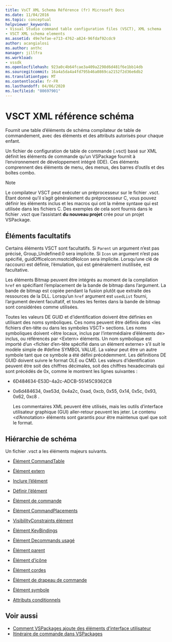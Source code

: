 ```yaml
---
title: VsCT XML Schema Référence (fr) Microsoft Docs
ms.date: 11/04/2016
ms.topic: conceptual
helpviewer_keywords:
- Visual Studio command table configuration files (VSCT), XML schema
- VSCT XML schema elements
ms.assetid: 49e7efae-e713-4762-a824-96fdaf92cdc9
author: acangialosi
ms.author: anthc
manager: jillfra
ms.workload:
- vssdk
ms.openlocfilehash: 923a0c4b64fcae3a409a2298d6d481f6e1bb14db
ms.sourcegitcommit: 16a4a5da4a4fd795b46a0869ca2152f2d36e6db2
ms.translationtype: MT
ms.contentlocale: fr-FR
ms.lasthandoff: 04/06/2020
ms.locfileid: "80697901"
---
```

# <a name="vsct-xml-schema-reference"></a>VSCT XML référence schéma
Fournit une table d’éléments de schéma compilateur de table de commandement, avec des éléments et des attributs autorisés pour chaque enfant.

 Un fichier de configuration de table de commande (.vsct) basé sur XML définit les éléments de commande qu’un VSPackage fournit à l’environnement de développement intégré (IDE). Ces éléments comprennent des éléments de menu, des menus, des barres d’outils et des boîtes combo.

> [!NOTE]
> Le compilateur VSCT peut exécuter un préprocesseur sur le fichier .vsct. Étant donné qu’il s’agit généralement du préprocesseur C, vous pouvez définir les éléments inclus et les macros qui ont la même syntaxe qui est utilisée dans les fichiers C. Des exemples de cela sont fournis dans le fichier .vsct que l’assistant **du nouveau projet** crée pour un projet VSPackage.

## <a name="optional-elements"></a>Éléments facultatifs
 Certains éléments VSCT sont facultatifs. Si `Parent` un argument n’est pas précisé, Group_Undefined:0 sera implicite. Si `Icon` un argument n’est pas spécifié, guidOfficeIcon:msotcidNoIcon sera implicite. Lorsqu’une clé de raccourci est définie, l’émulation, qui est généralement inutilisée, est facultative.

 Les éléments Bitmap peuvent être intégrés au moment de la compilation `href` en spécifiant l’emplacement de la bande de bitmap dans l’argument. La bande de bitmap est copiée pendant la fusion plutôt que extraite des ressources de la DLL. Lorsqu’un `href` argument est `usedList` fourni, l’argument devient facultatif, et toutes les fentes dans la bande de bitmap sont considérées comme utilisées.

 Toutes les valeurs DE GUID et d’identification doivent être définies en utilisant des noms symboliques. Ces noms peuvent être définis dans \<les fichiers d’en-tête ou dans les symboles VSCT> sections. Les noms symboliques doivent \<être locaux, inclus par l’intermédiaire d’éléments de> inclus, ou référencés par \<Extern> éléments. Un nom symbolique est importé d’un \<fichier d’en-tête spécifié dans un élément externe> s’il suit le modèle simple de #define SYMBOL VALUE. La valeur peut être un autre symbole tant que ce symbole a été défini précédemment. Les définitions DE GUID doivent suivre le format OLE ou CMD. Les valeurs d’identification peuvent être soit des chiffres décimales, soit des chiffres hexadecimals qui sont précédés de 0x, comme le montrent les lignes suivantes :

- 6D484634-E53D-4a2c-ADCB-55145C9362C8

- 0x6d484634, 0xe53d, 0x4a2c, 0xad, 0xcb, 0x55, 0x14, 0x5c, 0x93, 0x62, 0xc8 .

  Les commentaires XML peuvent être utilisés, mais les outils d’interface utilisateur graphique (GUI) aller-retour peuvent les jeter. Le contenu \<d’Annotation> éléments sont garantis pour être maintenus quel que soit le format.

## <a name="schema-hierarchy"></a>Hiérarchie de schéma
 Un fichier .vsct a les éléments majeurs suivants.

- [Élément CommandTable](../extensibility/commandtable-element.md)

- [Élément extern](../extensibility/extern-element.md)

- [Inclure l’élément](../extensibility/include-element.md)

- [Définir l’élément](../extensibility/define-element.md)

- [Élément de commande](../extensibility/commands-element.md)

- [Élément CommandPlacements](../extensibility/commandplacements-element.md)

- [VisibilityConstraints élément](../extensibility/visibilityconstraints-element.md)

- [Élément KeyBindings](../extensibility/keybindings-element.md)

- [Élément Decommands usagé](../extensibility/usedcommands-element.md)

- [Élément parent](../extensibility/parent-element.md)

- [Élément d’icône](../extensibility/icon-element.md)

- [Élément cordes](../extensibility/strings-element.md)

- [Élément de drapeau de commande](../extensibility/command-flag-element.md)

- [Élément symbole](../extensibility/symbols-element.md)

- [Attributs conditionnels](../extensibility/vsct-xml-schema-conditional-attributes.md)

## <a name="see-also"></a>Voir aussi
- [Comment VSPackages ajoute des éléments d’interface utilisateur](../extensibility/internals/how-vspackages-add-user-interface-elements.md)
- [Itinéraire de commande dans VSPackages](../extensibility/internals/command-routing-in-vspackages.md)
